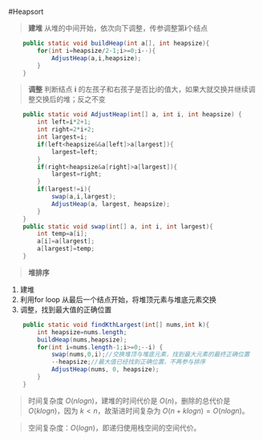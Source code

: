 #Heapsort
>**建堆**
从堆的中间开始，依次向下调整，传参调整第**i**个结点
```java
    public static void buildHeap(int a[], int heapsize){
        for(int i=heapsize/2-1;i>=0;i--){
            AdjustHeap(a,i,heapsize);
        }
    }
```
>**调整**
判断结点 **i** 的左孩子和右孩子是否比i的值大，如果大就交换并继续调整交换后的堆；反之不变
```java
    public static void AdjustHeap(int[] a, int i, int heapsize) {
        int left=i*2+1;
        int right=2*i+2;
        int largest=i;
        if(left<heapsize&&a[left]>a[largest]){
            largest=left;
        }
        if(right<heapsize&a[right]>a[largest]){
            largest=right;
        }
        if(largest!=i){
            swap(a,i,largest);
            AdjustHeap(a, largest, heapsize);
        }
    }
    public static void swap(int[] a, int i, int largest){
        int temp=a[i];
        a[i]=a[largest];
        a[largest]=temp;
    }
```
>**堆排序**
1. 建堆
2. 利用for loop 从最后一个结点开始，将堆顶元素与堆底元素交换
3. 调整，找到最大值的正确位置
```java
    public static void findKthLargest(int[] nums,int k){
        int heapsize=nums.length;
        buildHeap(nums,heapsize);
        for(int i=nums.length-1;i>=0;--i) {
            swap(nums,0,i);//交换堆顶与堆底元素，找到最大元素的最终正确位置
            --heapsize;//最大值已经找到正确位置，不再参与排序
            AdjustHeap(nums, 0, heapsize);
        }
    }
```
>时间复杂度 $O(nlogn)$，建堆的时间代价是 $O(n)$，删除的总代价是$O(klog n)$，因为 $k < n$，故渐进时间复杂为 
$O(n+klogn)=O(nlogn)$。

>空间复杂度：$O(log n)$，即递归使用栈空间的空间代价。